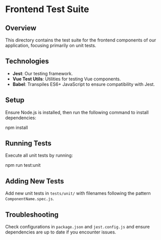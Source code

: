 
# Frontend Test Suite

## Overview
This directory contains the test suite for the frontend components of our application, focusing primarily on unit tests.

## Technologies
- **Jest**: Our testing framework.
- **Vue Test Utils**: Utilities for testing Vue components.
- **Babel**: Transpiles ES6+ JavaScript to ensure compatibility with Jest.

## Setup
Ensure Node.js is installed, then run the following command to install dependencies:

npm install


## Running Tests
Execute all unit tests by running:

npm run test:unit


## Adding New Tests
Add new unit tests in `tests/unit/` with filenames following the pattern `ComponentName.spec.js`.

## Troubleshooting
Check configurations in `package.json` and `jest.config.js` and ensure dependencies are up to date if you encounter issues.

